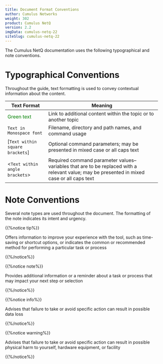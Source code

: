 ```yaml
---
title: Document Format Conventions
author: Cumulus Networks
weight: 302
product: Cumulus NetQ
version: 2.2
imgData: cumulus-netq-22
siteSlug: cumulus-netq-22
---
```


The Cumulus NetQ documentation uses the following typographical and note conventions.

# Typographical Conventions

Throughout the guide, text formatting is used to convey contextual information about the content.

| **Text Format**                   | **Meaning**                                                                                                                                |
| ------------------------------------------------------------------------ | --------------------------------------------------------------------------------------------------------------------------------------------------------------------------------- |
| <span style="color: #008000;"> Green text </span>                        | Link to additional content within the topic or to another topic                                                                                                                   |
| `Text in Monospace font`                                                 |  Filename, directory and path names, and command usage                                                                                      |
| \[`Text within square brackets`\] | Optional command parameters; may be presented in mixed case or all caps text                                                              |
| \<`Text within angle brackets`\> | Required command parameter values–variables that are to be replaced with a relevant value; may be presented in mixed case or all caps text |

# Note Conventions

Several note types are used throughout the document. The formatting of the note indicates its intent and
urgency.

{{%notice tip%}}

Offers information to improve your experience with the tool, such as time-saving or shortcut options, or indicates the common or recommended method for performing a particular task or process

{{%/notice%}}

{{%notice note%}}

Provides additional information or a reminder about a task or process that may impact your next step or selection

{{%/notice%}}

{{%notice info%}}

Advises that failure to take or avoid specific action can result in possible data loss

{{%/notice%}}

{{%notice warning%}}

Advises that failure to take or avoid specific action can result in possible physical harm to yourself, hardware equipment, or facility

{{%/notice%}}
